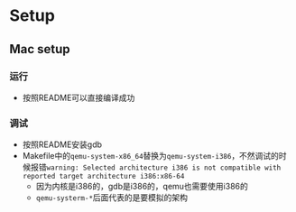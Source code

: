 # Setup

## Mac setup

### 运行
- 按照README可以直接编译成功

### 调试
- 按照README安装gdb
- Makefile中的`qemu-system-x86_64`替换为`qemu-system-i386`，不然调试的时候报错`warning: Selected architecture i386 is not compatible with reported target architecture i386:x86-64`
	- 因为内核是i386的，gdb是i386的，qemu也需要使用i386的
	- `qemu-systerm-*`后面代表的是要模拟的架构
